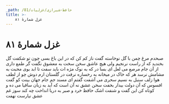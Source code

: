 ```yaml
---
_path: /حافظ-شیرازی/غزلیات/81
title: >-
    غزل شمارهٔ ۸۱
---
```

# غزل شمارهٔ ۸۱

صبحدم مرغ چمن با گل نوخاسته گفت
ناز کم کن که در این باغ بسی چون تو شکفت
گل بخندید که از راست نرنجیم ولی
هیچ عاشق سخن سخت به معشوق نگفت
گر طمع داری از آن جام مرصع می لعل
ای بسا در که به نوک مژه ات باید سفت
تا ابد بوی محبت به مشامش نرسد
هر که خاک در میخانه به رخساره نرفت
در گلستان ارم دوش چو از لطف هوا
زلف سنبل به نسیم سحری می آشفت
گفتم ای مسند جم جام جهان بینت کو
گفت افسوس که آن دولت بیدار بخفت
سخن عشق نه آن است که آید به زبان
ساقیا می ده و کوتاه کن این گفت و شنفت
اشک حافظ خرد و صبر به دریا انداخت
چه کند سوز غم عشق نیارست نهفت
